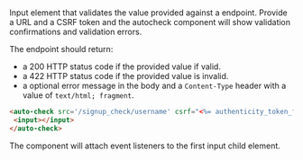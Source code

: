 ### <auto-check>

Input element that validates the value provided against
a endpoint. Provide a URL and a CSRF token and the autocheck
component will show validation confirmations and validation errors.

The endpoint should return:
 - a 200 HTTP status code if the provided value if valid.
 - a 422 HTTP status code if the provided value is invalid.
 - a optional error message in the body and a `Content-Type` header
   with a value of `text/html; fragment`.

```html
<auto-check src='/signup_check/username' csrf="<%= authenticity_token_for("/signup_check/username") %>">
 <input></input>
</auto-check>
```

The component will attach event listeners to the first input child element.
